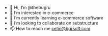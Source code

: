 - 👋 Hi, I’m @thebugru
- 👀 I’m interested in e-commerce
- 🌱 I’m currently learning e-commerce software
- 💞️ I’m looking to collaborate on substructure
- 📫 How to reach me cetin@bgrsoft.com

<!---
thebugru/thebugru is a ✨ special ✨ repository because its `README.md` (this file) appears on your GitHub profile.
You can click the Preview link to take a look at your changes.
--->
